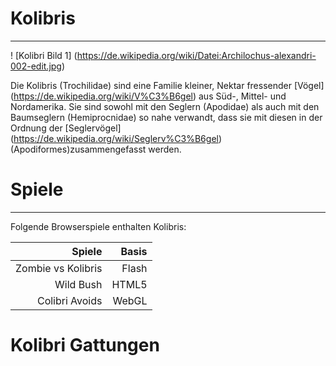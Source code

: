 # Kolibris
---

! [Kolibri Bild 1] (https://de.wikipedia.org/wiki/Datei:Archilochus-alexandri-002-edit.jpg)

Die Kolibris (Trochilidae) sind eine Familie kleiner, Nektar fressender [Vögel] (https://de.wikipedia.org/wiki/V%C3%B6gel) aus Süd-, Mittel- und Nordamerika. Sie sind sowohl mit den Seglern (Apodidae) als auch mit den Baumseglern (Hemiprocnidae) so nahe verwandt, dass sie mit diesen in der Ordnung der [Seglervögel] (https://de.wikipedia.org/wiki/Seglerv%C3%B6gel) (Apodiformes)zusammengefasst werden.

# Spiele
---

Folgende Browserspiele enthalten Kolibris:

| Spiele	 			| 	Basis|
| ---------------------:|	----:|
| Zombie vs Kolibris	| Flash  |
| Wild Bush				| HTML5  |
| Colibri Avoids		| WebGL  |

# Kolibri Gattungen